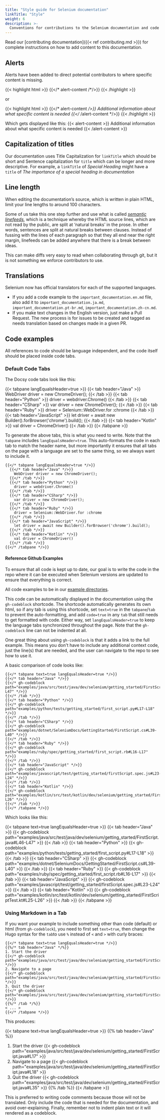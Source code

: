 ```yaml
---
title: "Style guide for Selenium documentation"
linkTitle: "Style"
weight: 6
description: >-
  Conventions for contributions to the Selenium documentation and code examples
---
```


Read our [contributing documentation]({{< ref contributing.md >}}) for complete instructions on 
how to add content to this documentation.

## Alerts

Alerts have been added to direct potential contributors to where specific content is missing.

{{< highlight html >}}
{{</* alert-content /*/>}}
{{< /highlight >}}

or

{{< highlight html >}}
{{</* alert-content */>}}
Additional information about what specific content is needed
{{</* /alert-content */>}}
{{< /highlight >}}

Which gets displayed like this:
{{< alert-content >}}
Additional information about what specific content is needed
{{< /alert-content >}}

## Capitalization of titles

Our documentation uses Title Capitalization for `linkTitle` which should be short
and Sentence capitalization for `title` which can be longer and more descriptive.
For example, a `linkTitle` of  _Special Heading_ might have a `title` of
_The importance of a special heading in documentation_

## Line length

When editing the documentation’s source,
which is written in plain HTML,
limit your line lengths to around 100 characters.

Some of us take this one step further
and use what is called
[_semantic linefeeds_](//rhodesmill.org/brandon/2012/one-sentence-per-line),
which is a technique whereby the HTML source lines,
which are not read by the public,
are split at ‘natural breaks’ in the prose.
In other words, sentences are split
at natural breaks between clauses.
Instead of fussing with the lines of each paragraph
so that they all end near the right margin,
linefeeds can be added anywhere
that there is a break between ideas.

This can make diffs very easy to read
when collaborating through git,
but it is not something we enforce contributors to use.

## Translations

Selenium now has official translators for each of the supported languages.

* If you add a code example to the `important_documentation.en.md` file,
  also add it to `important_documentation.ja.md`, `important_documentation.pt-br.md`,
  `important_documentation.zh-cn.md`.
* If you make text changes in the English version, just make a Pull Request.
  The new process is for issues to be created and tagged as needs translation based on 
  changes made in a given PR.

## Code examples

All references to code should be language independent,
and the code itself should be placed inside code tabs.

### Default Code Tabs

The Docsy code tabs look like this:

{{< tabpane langEqualsHeader=true >}}
  {{< tab header="Java" >}}
    WebDriver driver = new ChromeDriver();
  {{< /tab >}}
  {{< tab header="Python" >}}
    driver = webdriver.Chrome()
  {{< /tab >}}
  {{< tab header="CSharp" >}}
    var driver = new ChromeDriver();
  {{< /tab >}}
  {{< tab header="Ruby" >}}
    driver = Selenium::WebDriver.for :chrome
  {{< /tab >}}
  {{< tab header="JavaScript" >}}
    let driver = await new Builder().forBrowser('chrome').build();
  {{< /tab >}}
  {{< tab header="Kotlin" >}}
    val driver = ChromeDriver()
  {{< /tab >}}
{{< /tabpane >}}

To generate the above tabs, this is what you need to write.
Note that the `tabpane` includes `langEqualsHeader=true`.
This auto-formats the code in each tab to match the header name,
but more importantly it ensures that all tabs on the page with a language
are set to the same thing, so we always want to include it.

    {{</* tabpane langEqualsHeader=true */>}}
      {{</* tab header="Java" */>}}
        WebDriver driver = new ChromeDriver();
      {{</* /tab */>}}
      {{</* tab header="Python" */>}}
        driver = webdriver.Chrome()
      {{</* /tab */>}}
      {{</* tab header="CSharp" */>}}
        var driver = new ChromeDriver();
      {{</* /tab */>}}
      {{</* tab header="Ruby" */>}}
        driver = Selenium::WebDriver.for :chrome
      {{</* /tab */>}}
      {{</* tab header="JavaScript" */>}}
        let driver = await new Builder().forBrowser('chrome').build();
      {{</* /tab */>}}
      {{</* tab header="Kotlin" */>}}
        val driver = ChromeDriver()
      {{</* /tab */>}}
    {{</* /tabpane */>}}

#### Reference Github Examples

To ensure that all code is kept up to date, our goal is to write the code in the repo where it
can be executed when Selenium versions are updated to ensure that everything is correct.

All code examples to be in our 
[example directories](https://github.com/SeleniumHQ/seleniumhq.github.io/tree/dev/examples).

This code can be automatically displayed in the documentation using the `gh-codeblock` shortcode.
The shortcode automatically generates its own html, so if any tab is using this shortcode,
set `text=true` in the `tabpane`/`tab` to prevent the auto-formatting, and add `code=true` in any
`tab` that still needs to get formatted with code. 
Either way, set `langEqualsHeader=true` to keep the language tabs synchronized throughout the page. 
Note that the `gh-codeblock` line can not be indented at all.

One great thing about using `gh-codeblock` is that it adds a link to the full example.
This means you don't have to include any additional context code, just the line(s) that
are needed, and the user can navigate to the repo to see how to use it.

A basic comparison of code looks like:

    {{</* tabpane text=true langEqualsHeader=true */>}}
    {{</* tab header="Java" */>}}
    {{</* gh-codeblock path="examples/java/src/test/java/dev/selenium/getting_started/FirstScript.java#L46-L47" */>}}
    {{</* /tab */>}}
    {{</* tab header="Python" */>}}
    {{</* gh-codeblock path="examples/python/tests/getting_started/first_script.py#L17-L18" */>}}
    {{</* /tab */>}}
    {{</* tab header="CSharp" */>}}
    {{</* gh-codeblock path="examples/dotnet/SeleniumDocs/GettingStarted/FirstScript.cs#L39-L40" */>}}
    {{</* /tab */>}}
    {{</* tab header="Ruby" */>}}
    {{</* gh-codeblock path="examples/ruby/spec/getting_started/first_script.rb#L16-L17" */>}}
    {{</* /tab */>}}
    {{</* tab header="JavaScript" */>}}
    {{</* gh-codeblock path="examples/javascript/test/getting_started/firstScript.spec.js#L23-L24" */>}}
    {{</* /tab */>}}
    {{</* tab header="Kotlin" */>}}
    {{</* gh-codeblock path="examples/kotlin/src/test/kotlin/dev/selenium/getting_started/FirstScriptTest.kt#L25-L26" */>}}
    {{</* /tab */>}}
    {{</* /tabpane */>}}

Which looks like this:

{{< tabpane text=true langEqualsHeader=true >}}
{{< tab header="Java" >}}
{{< gh-codeblock path="examples/java/src/test/java/dev/selenium/getting_started/FirstScript.java#L46-L47" >}}
{{< /tab >}}
{{< tab header="Python" >}}
{{< gh-codeblock path="examples/python/tests/getting_started/first_script.py#L17-L18" >}}
{{< /tab >}}
{{< tab header="CSharp" >}}
{{< gh-codeblock path="examples/dotnet/SeleniumDocs/GettingStarted/FirstScript.cs#L39-L40" >}}
{{< /tab >}}
{{< tab header="Ruby" >}}
{{< gh-codeblock path="examples/ruby/spec/getting_started/first_script.rb#L16-L17" >}}
{{< /tab >}}
{{< tab header="JavaScript" >}}
{{< gh-codeblock path="examples/javascript/test/getting_started/firstScript.spec.js#L23-L24" >}}
{{< /tab >}}
{{< tab header="Kotlin" >}}
{{< gh-codeblock path="examples/kotlin/src/test/kotlin/dev/selenium/getting_started/FirstScriptTest.kt#L25-L26" >}}
{{< /tab >}}
{{< /tabpane >}}

### Using Markdown in a Tab

If you want your example to include something other than code (default) or html (from `gh-codeblock`),
you need to first set `text=true`, 
then change the Hugo syntax for the `tab`to use `%` instead of `<` and `>` with curly braces:

    {{</* tabpane text=true langEqualsHeader=true */>}}
    {{%/* tab header="Java" */%}}
    1. Start the driver
    {{</* gh-codeblock path="examples/java/src/test/java/dev/selenium/getting_started/FirstScript.java#L17" */>}}
    2. Navigate to a page
    {{</* gh-codeblock path="examples/java/src/test/java/dev/selenium/getting_started/FirstScript.java#L18" */>}}
    3. Quit the driver
    {{</* gh-codeblock path="examples/java/src/test/java/dev/selenium/getting_started/FirstScript.java#L35" */>}}
    {{%/* /tab */%}}
    < ... >
    {{</* /tabpane */>}}

This produces:

{{< tabpane text=true langEqualsHeader=true >}}
{{% tab header="Java" %}}
1. Start the driver
{{< gh-codeblock path="examples/java/src/test/java/dev/selenium/getting_started/FirstScript.java#L17" >}}
2. Navigate to a page
{{< gh-codeblock path="examples/java/src/test/java/dev/selenium/getting_started/FirstScript.java#L18" >}}
3. Quit the driver
{{< gh-codeblock path="examples/java/src/test/java/dev/selenium/getting_started/FirstScript.java#L35" >}}
{{% /tab %}}
{{< /tabpane >}}

This is preferred to writing code comments because those will not be translated.
Only include the code that is needed for the documentation, and avoid over-explaining.
Finally, remember not to indent plain text or it will rendered as a codeblock.
